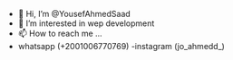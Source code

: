 - 👋 Hi, I’m @YousefAhmedSaad
- 👀 I’m interested in wep development
- 📫 How to reach me ...
- whatsapp (+2001006770769)
-instagram (jo_ahmedd_)


<!---
YousefAhmedSaad/YousefAhmedSaad is a ✨ special ✨ repository because its `README.md` (this file) appears on your GitHub profile.
You can click the Preview link to take a look at your changes.
--->
